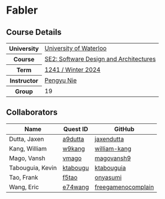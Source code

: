 # Fabler

## Course Details

<table>
  <tr>
    <th>University</th>
    <td><a href="https://cs.uwaterloo.ca/">University of Waterloo</a></td>
  </tr>
  <tr>
    <th>Course</th>
    <td><a href="https://cs.uwaterloo.ca//current/courses/course_descriptions/cDescr/CS446">SE2: Software Design and Architectures</a></td>
  </tr>
  <tr>
    <th>Term</th>
    <td><a href="https://pengyunie.github.io/cs446-1241/">1241 / Winter 2024</a></td>
  </tr>
  <tr>
    <th>Instructor</th>
    <td><a href="mailto:pynie@uwaterloo.ca">Pengyu Nie</a></td>
  </tr>
  <tr>
    <th>Group</th>
    <td>19</td>
  </tr>
</table>

## Collaborators

| Name | Quest ID | GitHub |
| - | - | - |
| Dutta, Jaxen | [a9dutta](mailto:a9dutta@uwaterloo.ca) | [jaxendutta](https://github.com/jaxendutta) |
| Kang, William | [w9kang](mailto:w9kang@uwaterloo.ca) | [william-kang](https://github.com/william-kang) |
| Mago, Vansh | [vmago](mailto:vmago@uwaterloo.ca) | [magovansh9](https://github.com/magovansh9) |
| Tabouguia, Kevin | [ktabougu](mailto:ktabougu@uwaterloo.ca) | [ktabouguia](https://github.com/ktabouguia) |
| Tao, Frank | [f5tao](mailto:f5tao@uwaterloo.ca) | [onyasumi](https://github.com/onyasumi)|
| Wang, Eric | [e74wang](mailto:e74wang@uwaterloo.ca) | [freegamenocomplain](https://github.com/freegamenocomplain) |
